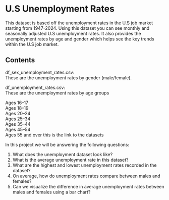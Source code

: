 # U.S Unemployment Rates 
This dataset is based off the unemployment rates in the U.S job market starting from 1947-2024. Using this dataset you can see monthly and seasonally adjusted U.S unemployment rates. It also provides the unemployment rates by age and gender which helps see the key trends within the U.S job market. 

## Contents 
df_sex_unemployment_rates.csv:  
These are the unemployment rates by gender (male/female).

df_unemployment_rates.csv:  
These are the unemployment rates by age groups

Ages 16–17  
Ages 18–19  
Ages 20–24  
Ages 25–34  
Ages 35–44  
Ages 45–54  
Ages 55 and over
this is the link to the datasets  

In this project we will be answering the following questions:
1. What does the unemployment dataset look like?  
2. What is the average unemployment rate in this dataset?  
3. What are the highest and lowest unemployment rates recorded in the dataset?  
4. On average, how do unemployment rates compare between males and females?  
5. Can we visualize the difference in average unemployment rates between males and females using a bar chart?  
